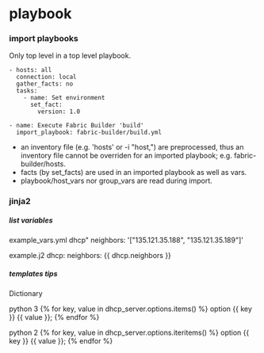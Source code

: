 # playbook

### import playbooks
Only top level in a top level playbook.

```
- hosts: all
  connection: local
  gather_facts: no
  tasks:
    - name: Set environment 
      set_fact:
        version: 1.0

- name: Execute Fabric Builder 'build'
  import_playbook: fabric-builder/build.yml
```
- an inventory file (e.g. 'hosts' or -i "host,") are preprocessed, 
thus an inventory file cannot be overriden for an imported playbook; 
e.g. fabric-builder/hosts.
- facts (by set_facts) are used in an imported playbook as well as vars.
- playbook/host_vars nor group_vars are read during import.


### jinja2

##### list variables

example_vars.yml
dhcp"
  neighbors: '["135.121.35.188", "135.121.35.189"]'

example.j2
dhcp:
  neighbors: {{ dhcp.neighbors }}


##### templates tips

Dictionary

python 3
{% for key, value in dhcp_server.options.items() %}
option {{ key }} {{ value }};
{% endfor %}

python 2
{% for key, value in dhcp_server.options.iteritems() %}
option {{ key }} {{ value }};
{% endfor %}
